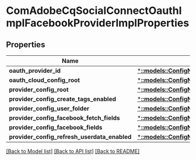 # ComAdobeCqSocialConnectOauthImplFacebookProviderImplProperties

## Properties
Name | Type | Description | Notes
------------ | ------------- | ------------- | -------------
**oauth_provider_id** | [***::models::ConfigNodePropertyString**](configNodePropertyString.md) |  | [optional] 
**oauth_cloud_config_root** | [***::models::ConfigNodePropertyString**](configNodePropertyString.md) |  | [optional] 
**provider_config_root** | [***::models::ConfigNodePropertyString**](configNodePropertyString.md) |  | [optional] 
**provider_config_create_tags_enabled** | [***::models::ConfigNodePropertyBoolean**](configNodePropertyBoolean.md) |  | [optional] 
**provider_config_user_folder** | [***::models::ConfigNodePropertyDropDown**](configNodePropertyDropDown.md) |  | [optional] 
**provider_config_facebook_fetch_fields** | [***::models::ConfigNodePropertyBoolean**](configNodePropertyBoolean.md) |  | [optional] 
**provider_config_facebook_fields** | [***::models::ConfigNodePropertyArray**](configNodePropertyArray.md) |  | [optional] 
**provider_config_refresh_userdata_enabled** | [***::models::ConfigNodePropertyBoolean**](configNodePropertyBoolean.md) |  | [optional] 

[[Back to Model list]](../README.md#documentation-for-models) [[Back to API list]](../README.md#documentation-for-api-endpoints) [[Back to README]](../README.md)


